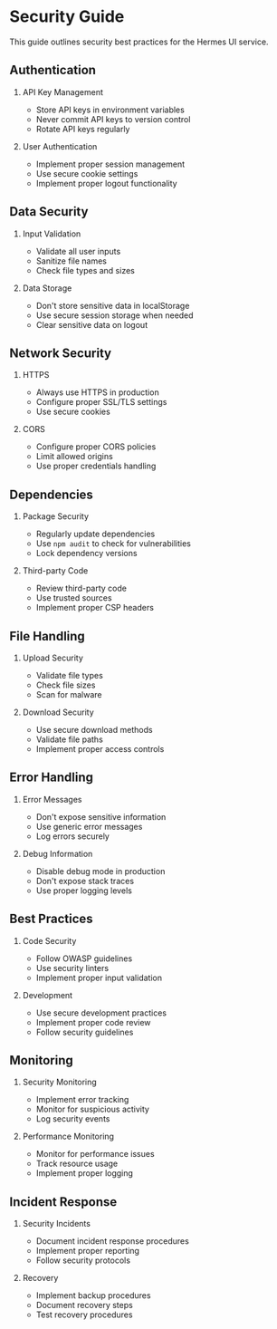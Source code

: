 # Security Guide

This guide outlines security best practices for the Hermes UI service.

## Authentication

1. API Key Management
   - Store API keys in environment variables
   - Never commit API keys to version control
   - Rotate API keys regularly

2. User Authentication
   - Implement proper session management
   - Use secure cookie settings
   - Implement proper logout functionality

## Data Security

1. Input Validation
   - Validate all user inputs
   - Sanitize file names
   - Check file types and sizes

2. Data Storage
   - Don't store sensitive data in localStorage
   - Use secure session storage when needed
   - Clear sensitive data on logout

## Network Security

1. HTTPS
   - Always use HTTPS in production
   - Configure proper SSL/TLS settings
   - Use secure cookies

2. CORS
   - Configure proper CORS policies
   - Limit allowed origins
   - Use proper credentials handling

## Dependencies

1. Package Security
   - Regularly update dependencies
   - Use `npm audit` to check for vulnerabilities
   - Lock dependency versions

2. Third-party Code
   - Review third-party code
   - Use trusted sources
   - Implement proper CSP headers

## File Handling

1. Upload Security
   - Validate file types
   - Check file sizes
   - Scan for malware

2. Download Security
   - Use secure download methods
   - Validate file paths
   - Implement proper access controls

## Error Handling

1. Error Messages
   - Don't expose sensitive information
   - Use generic error messages
   - Log errors securely

2. Debug Information
   - Disable debug mode in production
   - Don't expose stack traces
   - Use proper logging levels

## Best Practices

1. Code Security
   - Follow OWASP guidelines
   - Use security linters
   - Implement proper input validation

2. Development
   - Use secure development practices
   - Implement proper code review
   - Follow security guidelines

## Monitoring

1. Security Monitoring
   - Implement error tracking
   - Monitor for suspicious activity
   - Log security events

2. Performance Monitoring
   - Monitor for performance issues
   - Track resource usage
   - Implement proper logging

## Incident Response

1. Security Incidents
   - Document incident response procedures
   - Implement proper reporting
   - Follow security protocols

2. Recovery
   - Implement backup procedures
   - Document recovery steps
   - Test recovery procedures 